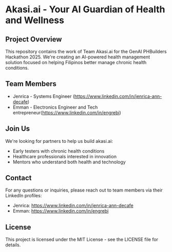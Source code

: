 # Akasi.ai - Your AI Guardian of Health and Wellness

## Project Overview
This repository contains the work of Team Akasi.ai for the GenAI PHBuilders Hackathon 2025. We're creating an AI-powered health management solution focused on helping Filipinos better manage chronic health conditions.

## Team Members
- Jenrica - Systems Engineer (https://www.linkedin.com/in/jenrica-ann-decafe)
- Emman - Electronics Engineer and Tech entrepreneur(https://www.linkedin.com/in/engrebi)

## Join Us
We're looking for partners to help us build akasi.ai:
- Early testers with chronic health conditions
- Healthcare professionals interested in innovation
- Mentors who understand both health and technology

## Contact
For any questions or inquiries, please reach out to team members via their LinkedIn profiles:
- Jenrica: https://www.linkedin.com/in/jenrica-ann-decafe
- Emman: https://www.linkedin.com/in/engrebi

## License
This project is licensed under the MIT License - see the LICENSE file for details.